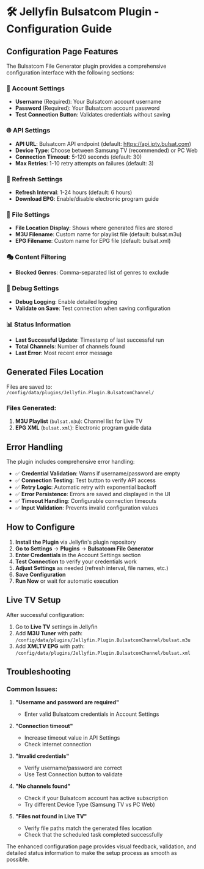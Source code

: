 # 🛠️ Jellyfin Bulsatcom Plugin - Configuration Guide

## Configuration Page Features

The Bulsatcom File Generator plugin provides a comprehensive configuration interface with the following sections:

### 🔐 Account Settings
- **Username** (Required): Your Bulsatcom account username
- **Password** (Required): Your Bulsatcom account password
- **Test Connection Button**: Validates credentials without saving

### 🌐 API Settings
- **API URL**: Bulsatcom API endpoint (default: https://api.iptv.bulsat.com)
- **Device Type**: Choose between Samsung TV (recommended) or PC Web
- **Connection Timeout**: 5-120 seconds (default: 30)
- **Max Retries**: 1-10 retry attempts on failures (default: 3)

### 🔄 Refresh Settings
- **Refresh Interval**: 1-24 hours (default: 6 hours)
- **Download EPG**: Enable/disable electronic program guide

### 📁 File Settings
- **File Location Display**: Shows where generated files are stored
- **M3U Filename**: Custom name for playlist file (default: bulsat.m3u)
- **EPG Filename**: Custom name for EPG file (default: bulsat.xml)

### 🎭 Content Filtering
- **Blocked Genres**: Comma-separated list of genres to exclude

### 🐛 Debug Settings
- **Debug Logging**: Enable detailed logging
- **Validate on Save**: Test connection when saving configuration

### 📊 Status Information
- **Last Successful Update**: Timestamp of last successful run
- **Total Channels**: Number of channels found
- **Last Error**: Most recent error message

## Generated Files Location

Files are saved to: `/config/data/plugins/Jellyfin.Plugin.BulsatcomChannel/`

### Files Generated:
1. **M3U Playlist** (`bulsat.m3u`): Channel list for Live TV
2. **EPG XML** (`bulsat.xml`): Electronic program guide data

## Error Handling

The plugin includes comprehensive error handling:

- ✅ **Credential Validation**: Warns if username/password are empty
- ✅ **Connection Testing**: Test button to verify API access
- ✅ **Retry Logic**: Automatic retry with exponential backoff
- ✅ **Error Persistence**: Errors are saved and displayed in the UI
- ✅ **Timeout Handling**: Configurable connection timeouts
- ✅ **Input Validation**: Prevents invalid configuration values

## How to Configure

1. **Install the Plugin** via Jellyfin's plugin repository
2. **Go to Settings** → **Plugins** → **Bulsatcom File Generator**
3. **Enter Credentials** in the Account Settings section
4. **Test Connection** to verify your credentials work
5. **Adjust Settings** as needed (refresh interval, file names, etc.)
6. **Save Configuration**
7. **Run Now** or wait for automatic execution

## Live TV Setup

After successful configuration:

1. Go to **Live TV** settings in Jellyfin
2. Add **M3U Tuner** with path: `/config/data/plugins/Jellyfin.Plugin.BulsatcomChannel/bulsat.m3u`
3. Add **XMLTV EPG** with path: `/config/data/plugins/Jellyfin.Plugin.BulsatcomChannel/bulsat.xml`

## Troubleshooting

### Common Issues:

1. **"Username and password are required"**
   - Enter valid Bulsatcom credentials in Account Settings

2. **"Connection timeout"**
   - Increase timeout value in API Settings
   - Check internet connection

3. **"Invalid credentials"**
   - Verify username/password are correct
   - Use Test Connection button to validate

4. **"No channels found"**
   - Check if your Bulsatcom account has active subscription
   - Try different Device Type (Samsung TV vs PC Web)

5. **"Files not found in Live TV"**
   - Verify file paths match the generated files location
   - Check that the scheduled task completed successfully

The enhanced configuration page provides visual feedback, validation, and detailed status information to make the setup process as smooth as possible.